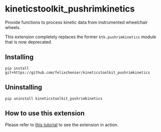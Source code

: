 # kineticstoolkit_pushrimkinetics

Provide functions to process kinetic data from instrumented wheelchair wheels.

This extension completely replaces the former `ktk.pushrimkinetics` module that is now deprecated.


## Installing

```
pip install git+https://github.com/felixchenier/kineticstoolkit_pushrimkinetics
```

## Uninstalling

```
pip uninstall kineticstoolkit_pushrimkinetics
```

## How to use this extension

Please refer to [this tutorial](tutorials/tutorial.ipynb) to see the extension in action.
